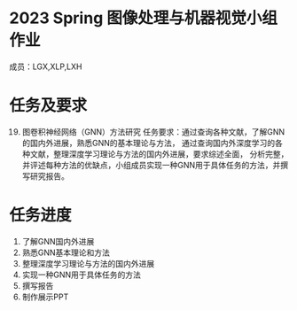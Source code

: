 # 2023 Spring 图像处理与机器视觉小组作业
成员：LGX,XLP,LXH
# 任务及要求
19. 图卷积神经网络（GNN）方法研究
任务要求：通过查询各种文献，了解GNN的国内外进展，熟悉GNN的基本理论与方法，
通过查询国内外深度学习的各种文献，整理深度学习理论与方法的国内外进展，要求综述全面，
分析完整，并评述每种方法的优缺点，小组成员实现一种GNN用于具体任务的方法，并撰写研究报告。
# 任务进度
1. 了解GNN国内外进展
2. 熟悉GNN基本理论和方法
3. 整理深度学习理论与方法的国内外进展
4. 实现一种GNN用于具体任务的方法
5. 撰写报告
6. 制作展示PPT
